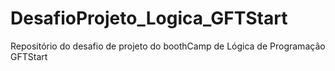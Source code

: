 # DesafioProjeto_Logica_GFTStart
Repositório do desafio de projeto do boothCamp de Lógica de Programação GFTStart
